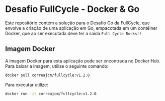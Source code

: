 # Desafio FullCycle - Docker & Go

Este repositório contém a solução para o Desafio Go da FullCycle, que envolve a criação de uma aplicação em Go, empacotada em um contêiner Docker, que ao ser executada deve ter a saída `Full Cycle Rocks!!`

## Imagem Docker

A imagem Docker para esta aplicação pode ser encontrada no Docker Hub. Para baixar a imagem, utilize o seguinte comando:

```bash
docker pull correajcm/fullcycle:v1.2.0
```

Para executar utilize:

```bash
docker run -it correajcm/fullcycle:v1.2.0
```


